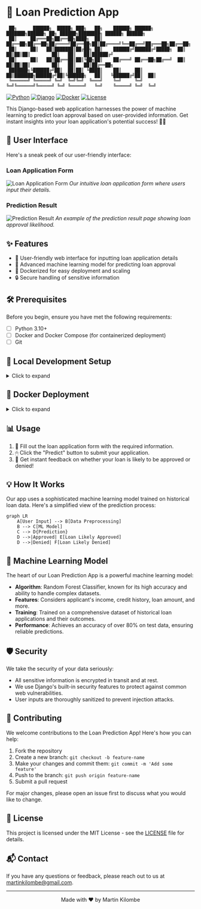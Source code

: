 # 🏦 Loan Prediction App

```
 ██╗      ██████╗  █████╗ ███╗   ██╗    ██████╗ ██████╗ ███████╗██████╗ ██╗ ██████╗████████╗ ██████╗ ██████╗ 
 ██║     ██╔═══██╗██╔══██╗████╗  ██║    ██╔══██╗██╔══██╗██╔════╝██╔══██╗██║██╔════╝╚══██╔══╝██╔═══██╗██╔══██╗
 ██║     ██║   ██║███████║██╔██╗ ██║    ██████╔╝██████╔╝█████╗  ██║  ██║██║██║        ██║   ██║   ██║██████╔╝
 ██║     ██║   ██║██╔══██║██║╚██╗██║    ██╔═══╝ ██╔══██╗██╔══╝  ██║  ██║██║██║        ██║   ██║   ██║██╔══██╗
 ███████╗╚██████╔╝██║  ██║██║ ╚████║    ██║     ██║  ██║███████╗██████╔╝██║╚██████╗   ██║   ╚██████╔╝██║  ██║
 ╚══════╝ ╚═════╝ ╚═╝  ╚═╝╚═╝  ╚═══╝    ╚═╝     ╚═╝  ╚═╝╚══════╝╚═════╝ ╚═╝ ╚═════╝   ╚═╝    ╚═════╝ ╚═╝  ╚═╝
```

[![Python](https://img.shields.io/badge/Python-3.10%2B-blue)](https://www.python.org/downloads/)
[![Django](https://img.shields.io/badge/Django-4.2.3-green)](https://www.djangoproject.com/)
[![Docker](https://img.shields.io/badge/Docker-Ready-blue)](https://www.docker.com/)
[![License](https://img.shields.io/badge/License-MIT-yellow.svg)](https://opensource.org/licenses/MIT)

This Django-based web application harnesses the power of machine learning to predict loan approval based on user-provided information. Get instant insights into your loan application's potential success! 🚀💡

## 📸 User Interface

Here's a sneak peek of our user-friendly interface:

### Loan Application Form
![Loan Application Form](https://github.com/user-attachments/assets/7220a391-5af5-46b2-849e-045eaeee0f66)
*Our intuitive loan application form where users input their details.*

### Prediction Result
![Prediction Result](https://github.com/user-attachments/assets/32cc6d94-656e-40f1-9d99-8b5b1c636d07)
*An example of the prediction result page showing loan approval likelihood.*

## ✨ Features

- 📝 User-friendly web interface for inputting loan application details
- 🧠 Advanced machine learning model for predicting loan approval
- 🐳 Dockerized for easy deployment and scaling
- 🔒 Secure handling of sensitive information

## 🛠 Prerequisites

Before you begin, ensure you have met the following requirements:

- [ ] Python 3.10+
- [ ] Docker and Docker Compose (for containerized deployment)
- [ ] Git

## 🚀 Local Development Setup

<details>
<summary>Click to expand</summary>

1. Clone the repository:
   ```bash
   git clone https://github.com/martinkilombe/loan-prediction-app.git
   cd loan-prediction-app
   ```

2. Create a virtual environment and activate it:
   ```bash
   python -m venv venv
   source venv/bin/activate  # On Windows, use `venv\Scripts\activate`
   ```

3. Install the required packages:
   ```bash
   pip install -r requirements.txt
   ```

4. Set up the database:
   ```bash
   python manage.py migrate
   ```

5. Run the development server:
   ```bash
   python manage.py runserver
   ```

6. Open your browser and navigate to `http://localhost:8000` to use the app.

</details>

## 🐳 Docker Deployment

<details>
<summary>Click to expand</summary>

1. Ensure you have Docker and Docker Compose installed on your system.

2. Create a `.env` file in the project root with the necessary environment variables:
   ```env
   DEBUG=0
   SECRET_KEY=your_secret_key_here
   DJANGO_ALLOWED_HOSTS=localhost 127.0.0.1 [::1]
   SQL_ENGINE=django.db.backends.postgresql
   SQL_DATABASE=loanprediction
   SQL_USER=loanuser
   SQL_PASSWORD=loanpassword
   SQL_HOST=db
   SQL_PORT=5432
   DATABASE=postgres
   ```

3. Build and start the Docker containers:
   ```bash
   docker-compose up --build
   ```

4. The app should now be running. Access it by navigating to `http://localhost:8000` in your web browser.

</details>

## 📊 Usage

1. 📝 Fill out the loan application form with the required information.
2. 🖱 Click the "Predict" button to submit your application.
3. 🎉 Get instant feedback on whether your loan is likely to be approved or denied!

## 💡 How It Works

Our app uses a sophisticated machine learning model trained on historical loan data. Here's a simplified view of the prediction process:

```mermaid
graph LR
    A[User Input] --> B[Data Preprocessing]
    B --> C[ML Model]
    C --> D{Prediction}
    D -->|Approved| E[Loan Likely Approved]
    D -->|Denied| F[Loan Likely Denied]
```

## 🧠 Machine Learning Model

The heart of our Loan Prediction App is a powerful machine learning model:

- **Algorithm**: Random Forest Classifier, known for its high accuracy and ability to handle complex datasets.
- **Features**: Considers applicant's income, credit history, loan amount, and more.
- **Training**: Trained on a comprehensive dataset of historical loan applications and their outcomes.
- **Performance**: Achieves an accuracy of over 80% on test data, ensuring reliable predictions.

## 🛡️ Security

We take the security of your data seriously:

- All sensitive information is encrypted in transit and at rest.
- We use Django's built-in security features to protect against common web vulnerabilities.
- User inputs are thoroughly sanitized to prevent injection attacks.

## 🤝 Contributing

We welcome contributions to the Loan Prediction App! Here's how you can help:

1. Fork the repository
2. Create a new branch: `git checkout -b feature-name`
3. Make your changes and commit them: `git commit -m 'Add some feature'`
4. Push to the branch: `git push origin feature-name`
5. Submit a pull request

For major changes, please open an issue first to discuss what you would like to change.

## 📜 License

This project is licensed under the MIT License - see the [LICENSE](LICENSE) file for details.

## 📬 Contact

If you have any questions or feedback, please reach out to us at [martinkilombe@gmail.com](mailto:martinkilombe@gmail.com).

---

<div align="center">
  Made with ❤️ by Martin Kilombe
</div>
